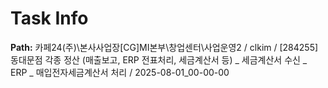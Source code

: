 # Task Info

**Path:** 카페24(주)\본사사업장\[CG]MI본부\창업센터\사업운영2 / clkim / [284255] 동대문점 각종 정산 (매출보고, ERP 전표처리, 세금계산서 등) _ 세금계산서 수신 _ ERP _ 매입전자세금계산서 처리 / 2025-08-01_00-00-00

